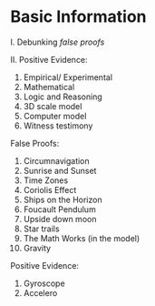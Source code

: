 # Basic Information


I. Debunking *false proofs*

II. Positive Evidence:

1. Empirical/ Experimental
2. Mathematical
3. Logic and Reasoning
4. 3D scale model
5. Computer model
6. Witness testimony

False Proofs:

1. Circumnavigation
2. Sunrise and Sunset
3. Time Zones
4. Coriolis Effect
5. Ships on the Horizon
6. Foucault Pendulum
7. Upside down moon
8. Star trails
9. The Math Works (in the model)
10. Gravity

Positive Evidence:
1. Gyroscope
2. Accelero
